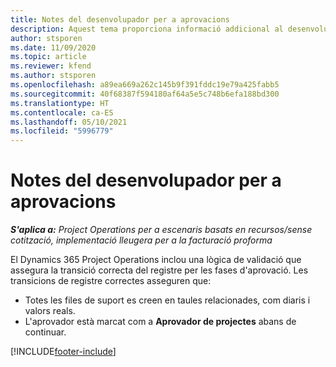 ```yaml
---
title: Notes del desenvolupador per a aprovacions
description: Aquest tema proporciona informació addicional al desenvolupador sobre com treballar amb aprovacions.
author: stsporen
ms.date: 11/09/2020
ms.topic: article
ms.reviewer: kfend
ms.author: stsporen
ms.openlocfilehash: a89ea669a262c145b9f391fddc19e79a425fabb5
ms.sourcegitcommit: 40f68387f594180af64a5e5c748b6efa188bd300
ms.translationtype: HT
ms.contentlocale: ca-ES
ms.lasthandoff: 05/10/2021
ms.locfileid: "5996779"
---
```

# <a name="developer-notes-for-approvals"></a>Notes del desenvolupador per a aprovacions

_**S'aplica a:** Project Operations per a escenaris basats en recursos/sense cotització, implementació lleugera per a la facturació proforma_

El Dynamics 365 Project Operations inclou una lògica de validació que assegura la transició correcta del registre per les fases d'aprovació. Les transicions de registre correctes asseguren que: 

  - Totes les files de suport es creen en taules relacionades, com diaris i valors reals.
  - L'aprovador està marcat com a **Aprovador de projectes** abans de continuar.


[!INCLUDE[footer-include](../includes/footer-banner.md)]